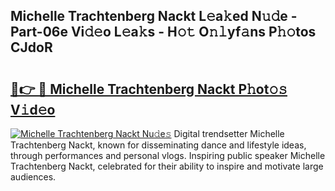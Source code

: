 ## Michelle Trachtenberg Nackt L𝚎a𝚔ed N𝚞𝚍e - Part-06e Vi𝚍𝚎o L𝚎a𝚔s - H𝚘𝚝 O𝚗𝚕yf𝚊ns P𝚑𝚘tos CJdoR

# <h2><a href="http://kf806p.oniu.top/?m=Michelle+Trachtenberg+Nackt">🔗👉 🔴 Michelle Trachtenberg Nackt P𝚑ot𝚘𝚜 V𝚒d𝚎o</a></h2>

[![Michelle Trachtenberg Nackt Nu𝚍e𝚜](https://i.imgur.com/0qMVB7G.gif)](http://kf806p.oniu.top/?m=Michelle+Trachtenberg+Nackt)
Digital trendsetter Michelle Trachtenberg Nackt, known for disseminating dance and lifestyle ideas, through performances and personal vlogs. Inspiring public speaker Michelle Trachtenberg Nackt, celebrated for their ability to inspire and motivate large audiences.  
